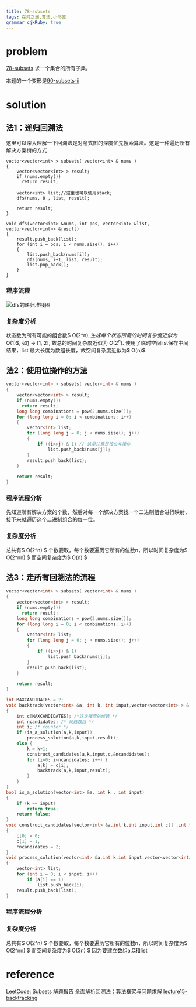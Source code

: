 ```yaml
---
title: 78-subsets
tags: 在河之洲,算法,小书匠
grammar_cjkRuby: true
---
```


# problem 
[78-subsets](https://leetcode.com/problems/subsets/#/description)
求一个集合的所有子集。

本题的一个变形是[90-subsets-ii](https://github.com/DragonFive/Leetcode/blob/master/exhaustiveSearch/78-subsets.md)

# solution
## 法1：递归回溯法
这里可以深入理解一下回溯法是对隐式图的深度优先搜索算法。这是一种遍历所有解决方案树的方式

```
vector<vector<int> > subsets( vector<int> & nums )
{
    vector<vector<int> > result;
    if (nums.empty())
	  return result;
	
	vector<int> list;//这里也可以使用stack;
	dfs(nums, 0 , list, result);
	
	return result;
}

void dfs(vector<int> &nums, int pos, vector<int> &list, vector<vector<int>> &result)
{
    result.push_back(list);
	for (int i = pos; i < nums.size(); i++)
	{
	    list.push_back(nums[i]);
		dfs(nums, i+1, list, result);
		list.pop_back();
	}
}
```
### 程序流程 
![dfs的递归堆栈图][1]

### 复杂度分析

状态数为所有可能的组合数$ O(2^n)$, 生成每个状态所需的时间复杂度近似为$ O(1)$, 如[1] -> [1, 2], 故总的时间复杂度近似为 $O(2^n)$.
使用了临时空间list保存中间结果，list 最大长度为数组长度，故空间复杂度近似为$ O(n)$.

## 法2：使用位操作的方法


```cpp
vector<vector<int> > subsets( vector<int> & nums )
{
    vector<vector<int> > result;
    if (nums.empty())
	  return result;
	long long combinations = pow(2,nums.size());
	for (long long i = 0; i < combinations; i++)
	{
	    vector<int> list;
	    for (long long j = 0; j < nums.size(); j++)
	    {
	        if ((i>>j) & 1) // 这里注意是按位与操作
	            list.push_back(nums[j]);
	    }
	    result.push_back(list);
	}
	
	return result;
}

```
### 程序流程分析

先知道所有解决方案的个数，然后对每一个解决方案找一个二进制组合进行映射，接下来就遍历这个二进制组合的每一位。

### 复杂度分析
总共有$ O(2^n) $ 个数要取，每个数要遍历它所有的位数n，所以时间复杂度为$ O(2^nn) $
而空间复杂度为$ O(n) $


## 法3：走所有回溯法的流程
```cpp
vector<vector<int> > subsets( vector<int> & nums )
{
    vector<vector<int> > result;
    if (nums.empty())
	  return result;
	long long combinations = pow(2,nums.size());
	for (long long i = 0; i < combinations; i++)
	{
	    vector<int> list;
	    for (long long j = 0; j < nums.size(); j++)
	    {
	        if ((i>>j) & 1)
	            list.push_back(nums[j]);
	    }
	    result.push_back(list);
	}
	
	return result;
}

int MAXCANDIDATES = 2;
void backtrack(vector<int> &a, int k, int input,vector<vector<int> > & result )
{
    int c[MAXCANDIDATES]; /*这次搜索的候选 */
    int ncandidates; /* 候选数目 */
    int i; /* counter */
    if (is_a_solution(a,k,input))
        process_solution(a,k,input,result);
    else {
        k = k+1;
        construct_candidates(a,k,input,c,&ncandidates);
        for (i=0; i<ncandidates; i++) {
            a[k] = c[i];
            backtrack(a,k,input,result);
        }
    }
}
bool is_a_solution(vector<int> &a, int k , int input)
{
    if (k == input)
        return true;
    return false;
}
void construct_candidates(vector<int> &a,int k,int input,int c[] ,int *ncandidates)
{
    c[0] = 0;
    c[1] = 1;
    *ncandidates = 2;
}
void process_solution(vector<int> &a,int k,int input,vector<vector<int> > & result)
{
    vector<int> list;
    for (int i = 0; i < input; i++)
        if (a[i] == 1)
            list.push_back(i);
    result.push_back(list);
}
```

### 程序流程分析



### 复杂度分析

总共有$ O(2^n) $ 个数要取，每个数要遍历它所有的位数n，所以时间复杂度为$ O(2^nn) $
而空间复杂度为$ O(3n) $  因为要建立数组a,C和list
# reference

[LeetCode: Subsets 解题报告](http://www.cnblogs.com/yuzhangcmu/p/4211815.html)
[全面解析回溯法：算法框架与问题求解](http://www.cnblogs.com/wuyuegb2312/p/3273337.html)
[lecture15-backtracking](http://7xojrx.com1.z0.glb.clouddn.com/docs/algorithm-exercise/docs/lecture15-backtracking.pdf)


  [1]: https://www.github.com/DragonFive/CVBasicOp/raw/master/1493690746610.jpg